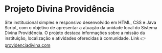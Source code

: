 <h1>Projeto Divina Providência</h1>
Site institucional simples e responsivo desenvolvido em HTML, CSS e Java Script, com o objetivo de apresentar a atuação da unidade local do Sistema Divina Providência. O projeto destaca informações sobre a missão da instituição, localização e atividades oferecidas à comunidade.
         Link 👉 <a href="https://lucasffernandes.github.io/projeto-divina-providencia/" target="_blank" >providenciadivina.com</a>

